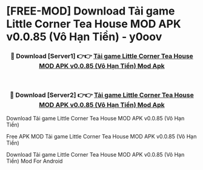 # [FREE-MOD] Download Tải game Little Corner Tea House MOD APK v0.0.85 (Vô Hạn Tiền) - y0oov


<div align="center">
<h3>🔴 Download [Server1] 👉👉 <a href="https://apk-comot.site?title=Tải_game_Little_Corner_Tea_House_MOD_APK_v0.0.85_(Vô_Hạn_Tiền)">Tải game Little Corner Tea House MOD APK v0.0.85 (Vô Hạn Tiền) Mod Apk</a></h3><br>

<h3>🔴 Download [Server2] 👉👉 <a href="https://apk-comot.site?title=Tải_game_Little_Corner_Tea_House_MOD_APK_v0.0.85_(Vô_Hạn_Tiền)">Tải game Little Corner Tea House MOD APK v0.0.85 (Vô Hạn Tiền) Mod Apk</a></h3>
</div>



Download Tải game Little Corner Tea House MOD APK v0.0.85 (Vô Hạn Tiền) 

Free APK MOD Tải game Little Corner Tea House MOD APK v0.0.85 (Vô Hạn Tiền) 

Download Tải game Little Corner Tea House MOD APK v0.0.85 (Vô Hạn Tiền) Mod For Android
